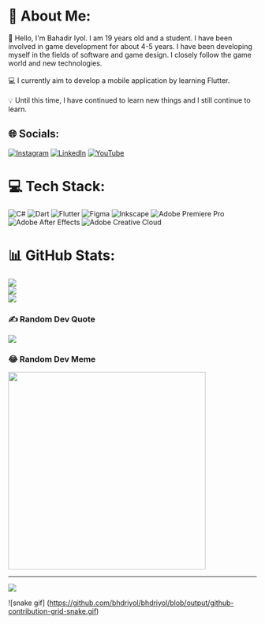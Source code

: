 # 💫 About Me:
👋 Hello, I'm Bahadir Iyol. I am 19 years old and a student. I have been involved in game development for about 4-5 years. I have been developing myself in the fields of software and game design. I closely follow the game world and new technologies.<br><br>💻 I currently aim to develop a mobile application by learning Flutter.<br><br>💡 Until this time, I have continued to learn new things and I still continue to learn.


## 🌐 Socials:
[![Instagram](https://img.shields.io/badge/Instagram-%23E4405F.svg?logo=Instagram&logoColor=white)](https://instagram.com/bhdriyol) [![LinkedIn](https://img.shields.io/badge/LinkedIn-%230077B5.svg?logo=linkedin&logoColor=white)](https://linkedin.com/in/bahadiriyol) [![YouTube](https://img.shields.io/badge/YouTube-%23FF0000.svg?logo=YouTube&logoColor=white)](https://youtube.com/@bhdriyol) 

# 💻 Tech Stack:
![C#](https://img.shields.io/badge/c%23-%23239120.svg?style=for-the-badge&logo=csharp&logoColor=white) ![Dart](https://img.shields.io/badge/dart-%230175C2.svg?style=for-the-badge&logo=dart&logoColor=white) ![Flutter](https://img.shields.io/badge/Flutter-%2302569B.svg?style=for-the-badge&logo=Flutter&logoColor=white) ![Figma](https://img.shields.io/badge/figma-%23F24E1E.svg?style=for-the-badge&logo=figma&logoColor=white) ![Inkscape](https://img.shields.io/badge/Inkscape-e0e0e0?style=for-the-badge&logo=inkscape&logoColor=080A13) ![Adobe Premiere Pro](https://img.shields.io/badge/Adobe%20Premiere%20Pro-9999FF.svg?style=for-the-badge&logo=Adobe%20Premiere%20Pro&logoColor=white) ![Adobe After Effects](https://img.shields.io/badge/Adobe%20After%20Effects-9999FF.svg?style=for-the-badge&logo=Adobe%20After%20Effects&logoColor=white) ![Adobe Creative Cloud](https://img.shields.io/badge/Adobe%20Creative%20Cloud-DA1F26.svg?style=for-the-badge&logo=Adobe%20Creative%20Cloud&logoColor=white)
# 📊 GitHub Stats:
![](https://github-readme-stats.vercel.app/api?username=bhdriyol&theme=dracula&hide_border=false&include_all_commits=true&count_private=true)<br/>
![](https://github-readme-streak-stats.herokuapp.com/?user=bhdriyol&theme=dracula&hide_border=false)<br/>
![](https://github-readme-stats.vercel.app/api/top-langs/?username=bhdriyol&theme=dracula&hide_border=false&include_all_commits=true&count_private=true&layout=compact)

### ✍️ Random Dev Quote
![](https://quotes-github-readme.vercel.app/api?type=horizontal&theme=tokyonight)

### 😂 Random Dev Meme
<img src='https://randommeme-five.vercel.app/' style="height: 400px;"/>

---
[![](https://visitcount.itsvg.in/api?id=bhdriyol&icon=2&color=0)](https://visitcount.itsvg.in)

![snake gif]
(https://github.com/bhdriyol/bhdriyol/blob/output/github-contribution-grid-snake.gif)
